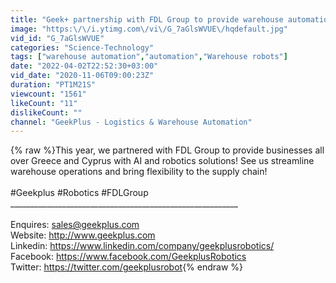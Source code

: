 ```yaml
---
title: "Geek+ partnership with FDL Group to provide warehouse automation in Greece and Cyprus"
image: "https:\/\/i.ytimg.com\/vi\/G_7aGlsWVUE\/hqdefault.jpg"
vid_id: "G_7aGlsWVUE"
categories: "Science-Technology"
tags: ["warehouse automation","automation","Warehouse robots"]
date: "2022-04-02T22:52:30+03:00"
vid_date: "2020-11-06T09:00:23Z"
duration: "PT1M21S"
viewcount: "1561"
likeCount: "11"
dislikeCount: ""
channel: "GeekPlus - Logistics & Warehouse Automation"
---
```

{% raw %}This year, we partnered with FDL Group to provide businesses all over Greece and Cyprus with AI and robotics solutions! See us streamline warehouse operations and bring flexibility to the supply chain! <br /><br />#Geekplus #Robotics #FDLGroup<br />_________________________________________________________<br /><br />Enquires: sales@geekplus.com<br />Website: <a rel="nofollow" target="blank" href="http://www.geekplus.com">http://www.geekplus.com</a><br />Linkedin: <a rel="nofollow" target="blank" href="https://www.linkedin.com/company/geekplusrobotics/">https://www.linkedin.com/company/geekplusrobotics/</a><br />Facebook: <a rel="nofollow" target="blank" href="https://www.facebook.com/GeekplusRobotics">https://www.facebook.com/GeekplusRobotics</a><br />Twitter: <a rel="nofollow" target="blank" href="https://twitter.com/geekplusrobot">https://twitter.com/geekplusrobot</a>{% endraw %}
